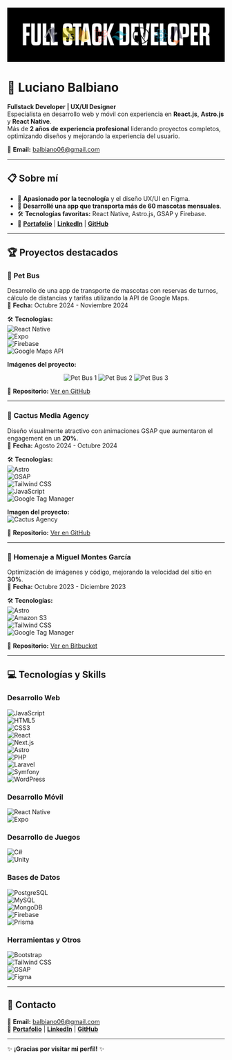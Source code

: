 <!-- Header -->
![Header](banner.png)

# 🚀 Luciano Balbiano  
**Fullstack Developer | UX/UI Designer**  
Especialista en desarrollo web y móvil con experiencia en **React.js**, **Astro.js** y **React Native**.  
Más de **2 años de experiencia profesional** liderando proyectos completos, optimizando diseños y mejorando la experiencia del usuario.

📧 **Email:** [balbiano06@gmail.com](mailto:balbiano06@gmail.com)  

---

## 📋 **Sobre mí**
- 🎯 **Apasionado por la tecnología** y el diseño UX/UI en Figma.  
- 🚐 **Desarrollé una app que transporta más de 60 mascotas mensuales**.  
- 🛠️ **Tecnologías favoritas:** React Native, Astro.js, GSAP y Firebase.  
- 🔗 [**Portafolio**](https://www.balbianoluciano.com/) | [**LinkedIn**](https://www.linkedin.com/in/luciano-balbiano) | [**GitHub**](https://github.com/BalbianoLuciano)  

---

## 🏆 **Proyectos destacados**

### 🚐 **Pet Bus**  
Desarrollo de una app de transporte de mascotas con reservas de turnos, cálculo de distancias y tarifas utilizando la API de Google Maps.  
📅 **Fecha:** Octubre 2024 - Noviembre 2024  

🛠️ **Tecnologías:**  
![React Native](https://img.shields.io/badge/React_Native-20232A?style=flat&logo=react&logoColor=61DAFB)  
![Expo](https://img.shields.io/badge/Expo-000020?style=flat&logo=expo&logoColor=white)  
![Firebase](https://img.shields.io/badge/Firebase-FFCA28?style=flat&logo=firebase&logoColor=white)  
![Google Maps API](https://img.shields.io/badge/Google%20Maps-4285F4?style=flat&logo=googlemaps&logoColor=white)  

**Imágenes del proyecto:**  
<p align="center">
  <img src="https://ik.imagekit.io/cactusAgency/github%20repos/1-Pet-bus.jpg?tr=w-800" alt="Pet Bus 1" width="30%"/>
  <img src="https://ik.imagekit.io/cactusAgency/github%20repos/2-Pet-bus.jpg?tr=w-800" alt="Pet Bus 2" width="30%"/>
  <img src="https://ik.imagekit.io/cactusAgency/github%20repos/3-Pet-bus.jpg?tr=w-800" alt="Pet Bus 3" width="30%"/>
</p> 

🔗 **Repositorio:** [Ver en GitHub](https://github.com/BalbianoLuciano/pet-bus)

---

### 🌵 **Cactus Media Agency**  
Diseño visualmente atractivo con animaciones GSAP que aumentaron el engagement en un **20%**.  
📅 **Fecha:** Agosto 2024 - Octubre 2024  

🛠️ **Tecnologías:**  
![Astro](https://img.shields.io/badge/Astro-FF8C00?style=flat&logo=astro&logoColor=white)  
![GSAP](https://img.shields.io/badge/GSAP-88CE02?style=flat&logo=greensock&logoColor=white)  
![Tailwind CSS](https://img.shields.io/badge/TailwindCSS-06B6D4?style=flat&logo=tailwindcss&logoColor=white)  
![JavaScript](https://img.shields.io/badge/JavaScript-FFCA28?style=flat&logo=javascript&logoColor=white)  
![Google Tag Manager](https://img.shields.io/badge/Google%20Tag-4285F4?style=flat&logo=google-tag-manager&logoColor=white)  

**Imagen del proyecto:**  
![Cactus Agency](https://ik.imagekit.io/cactusAgency/github%20repos/thecactusmedia.com_.png?updatedAt=1734532823667)  

🔗 **Repositorio:** [Ver en GitHub](https://github.com/BalbianoLuciano/cactus-agency)  

---

### 📜 **Homenaje a Miguel Montes García**  
Optimización de imágenes y código, mejorando la velocidad del sitio en **30%**.  
📅 **Fecha:** Octubre 2023 - Diciembre 2023  

🛠️ **Tecnologías:**  
![Astro](https://img.shields.io/badge/Astro-FF8C00?style=flat&logo=astro&logoColor=white)  
![Amazon S3](https://img.shields.io/badge/Amazon%20S3-569A31?style=flat&logo=amazonaws&logoColor=white)  
![Tailwind CSS](https://img.shields.io/badge/TailwindCSS-06B6D4?style=flat&logo=tailwindcss&logoColor=white)  
![Google Tag Manager](https://img.shields.io/badge/Google%20Tag-4285F4?style=flat&logo=google-tag-manager&logoColor=white)  

🔗 **Repositorio:** [Ver en Bitbucket](https://bitbucket.org/mo-studio/website-montes/src/master/)

---

## 💻 **Tecnologías y Skills**

### **Desarrollo Web**  
![JavaScript](https://img.shields.io/badge/JavaScript-FFCA28?style=flat&logo=javascript)  
![HTML5](https://img.shields.io/badge/HTML5-FF5722?style=flat&logo=html5&logoColor=white)  
![CSS3](https://img.shields.io/badge/CSS3-2196F3?style=flat&logo=css3)  
![React](https://img.shields.io/badge/React-61DAFB?style=flat&logo=react&logoColor=white)  
![Next.js](https://img.shields.io/badge/Next.js-000000?style=flat&logo=nextdotjs&logoColor=white)  
![Astro](https://img.shields.io/badge/Astro-FF8C00?style=flat&logo=astro&logoColor=white)  
![PHP](https://img.shields.io/badge/PHP-777BB4?style=flat&logo=php)  
![Laravel](https://img.shields.io/badge/Laravel-FF2D20?style=flat&logo=laravel)  
![Symfony](https://img.shields.io/badge/Symfony-000000?style=flat&logo=symfony)  
![WordPress](https://img.shields.io/badge/WordPress-21759B?style=flat&logo=wordpress)  

### **Desarrollo Móvil**  
![React Native](https://img.shields.io/badge/React_Native-20232A?style=flat&logo=react&logoColor=61DAFB)  
![Expo](https://img.shields.io/badge/Expo-000020?style=flat&logo=expo)  

### **Desarrollo de Juegos**  
![C#](https://img.shields.io/badge/CSharp-239120?style=flat&logo=csharp&logoColor=white)  
![Unity](https://img.shields.io/badge/Unity-000000?style=flat&logo=unity)  

### **Bases de Datos**  
![PostgreSQL](https://img.shields.io/badge/PostgreSQL-336791?style=flat&logo=postgresql&logoColor=white)  
![MySQL](https://img.shields.io/badge/MySQL-00758F?style=flat&logo=mysql)  
![MongoDB](https://img.shields.io/badge/MongoDB-4DB33D?style=flat&logo=mongodb)  
![Firebase](https://img.shields.io/badge/Firebase-FFCA28?style=flat&logo=firebase)  
![Prisma](https://img.shields.io/badge/Prisma-2D3748?style=flat&logo=prisma&logoColor=white)

### **Herramientas y Otros**  
![Bootstrap](https://img.shields.io/badge/Bootstrap-563D7C?style=flat&logo=bootstrap)  
![Tailwind CSS](https://img.shields.io/badge/TailwindCSS-06B6D4?style=flat&logo=tailwindcss)  
![GSAP](https://img.shields.io/badge/GSAP-88CE02?style=flat&logo=greensock)  
![Figma](https://img.shields.io/badge/Figma-000000?style=flat&logo=figma&logoColor=white)  

---

## 🔗 **Contacto**
📧 **Email:** [balbiano06@gmail.com](mailto:balbiano06@gmail.com)  
🔗 [**Portafolio**](https://www.balbianoluciano.com/) | [**LinkedIn**](https://www.linkedin.com/in/luciano-balbiano) | [**GitHub**](https://github.com/BalbianoLuciano)  

---

✨ **¡Gracias por visitar mi perfil!** ✨  
